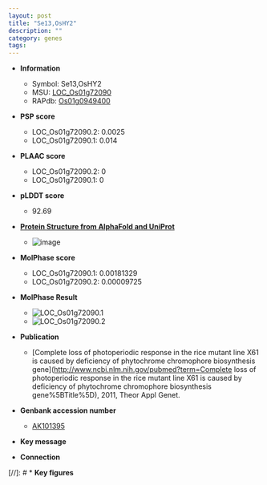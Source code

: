 ```yaml
---
layout: post
title: "Se13,OsHY2"
description: ""
category: genes
tags: 
---
```


* **Information**  
    + Symbol: Se13,OsHY2  
    + MSU: [LOC_Os01g72090](http://rice.plantbiology.msu.edu/cgi-bin/ORF_infopage.cgi?orf=LOC_Os01g72090)  
    + RAPdb: [Os01g0949400](http://rapdb.dna.affrc.go.jp/viewer/gbrowse_details/irgsp1?name=Os01g0949400)  

* **PSP score**  
    + LOC_Os01g72090.2: 0.0025 
    + LOC_Os01g72090.1: 0.014 

* **PLAAC score**  
    + LOC_Os01g72090.2: 0 
    + LOC_Os01g72090.1: 0 

* **pLDDT score**
    + 92.69

* **[Protein Structure from AlphaFold and UniProt](https://www.uniprot.org/uniprotkb/Q5JKX8/entry#structure)**
    + ![image](https://ricepsp.github.io/images/Q5/AF-Q5JKX8-F1.png)

* **MolPhase score**
    + LOC_Os01g72090.1: 0.00181329
    + LOC_Os01g72090.2: 0.00009725

* **MolPhase Result**
    + ![LOC_Os01g72090.1](https://304243504.github.io/Pictures/LOC_Os01g/LOC_Os01g72090.1.png)
    + ![LOC_Os01g72090.2](https://304243504.github.io/Pictures/LOC_Os01g/LOC_Os01g72090.2.png)

* **Publication**  
    + [Complete loss of photoperiodic response in the rice mutant line X61 is caused by deficiency of phytochrome chromophore biosynthesis gene](http://www.ncbi.nlm.nih.gov/pubmed?term=Complete loss of photoperiodic response in the rice mutant line X61 is caused by deficiency of phytochrome chromophore biosynthesis gene%5BTitle%5D), 2011, Theor Appl Genet.

* **Genbank accession number**  
    + [AK101395](http://www.ncbi.nlm.nih.gov/nuccore/AK101395)

* **Key message**  

* **Connection**  

[//]: # * **Key figures**  


